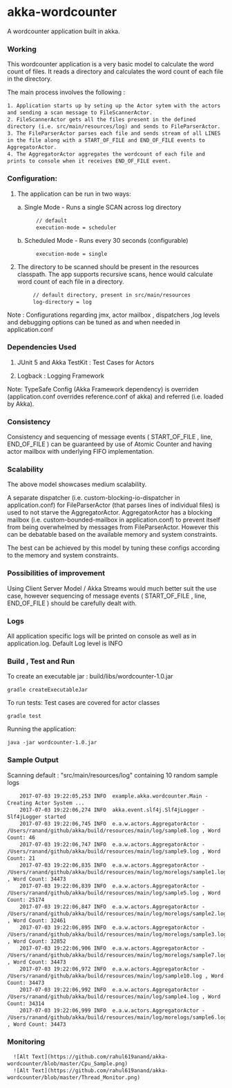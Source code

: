 # akka-wordcounter

A wordcounter application built in akka.

### Working

This wordcounter application is a very basic model to calculate the word count of files.
It reads a directory and calculates the word count of each file in the directory.

The main process involves the following :

    1. Application starts up by seting up the Actor sytem with the actors and sending a scan message to FileScannerActor.
    2. FileScannerActor gets all the files present in the defined directory (i.e. src/main/resources/log) and sends to FileParserActor.
    3. The FileParserActor parses each file and sends stream of all LINES in the file along with a START_OF_FILE and END_OF_FILE events to AggregatorActor.
    4. The AggregatorActor aggregates the wordcount of each file and prints to console when it receives END_OF_FILE event.
    
### Configuration:
   
1. The application can be run in two ways:

      a. Single Mode - Runs a single SCAN across log directory
      
             // default   
             execution-mode = scheduler 
            
      b. Scheduled Mode - Runs every 30 seconds (configurable)       
            
             execution-mode = single 
            

2. The directory to be scanned should be present in the resources classpath. The app supports recursive scans, hence would calculate word count of each file in a directory. 
            
            // default directory, present in src/main/resources
            log-directory = log  
            
Note : Configurations regarding jmx, actor mailbox , dispatchers ,log levels and debugging options can be tuned as and when needed in application.conf             
            
        
### Dependencies Used 
        
1. JUnit 5 and Akka TestKit :  Test Cases for Actors

2. Logback : Logging Framework

Note: TypeSafe Config (Akka Framework dependency) is overriden (application.conf overrides reference.conf of akka) and referred (i.e. loaded by Akka).
        

### Consistency 

Consistency and sequencing of message events ( START_OF_FILE , line, END_OF_FILE ) can be guaranteed by use of Atomic Counter and having actor mailbox with underlying FIFO implementation. 

### Scalability

The above model showcases medium scalability.

A separate dispatcher (i.e. custom-blocking-io-dispatcher in application.conf) for FileParserActor (that parses lines of individual files) is used to not starve the AggregatorActor.
AggregatorActor has a blocking mailbox (i.e. custom-bounded-mailbox in application.conf) to prevent itself from being overwhelmed by messages from FileParserActor. However this can be debatable based on the available memory and system constraints.

The best can be achieved by this model by tuning these configs according to the memory and system constraints.    


### Possibilities of improvement

Using Client Server Model / Akka Streams would much better suit the use case, however sequencing of message events ( START_OF_FILE , line, END_OF_FILE ) should be carefully dealt with. 


### Logs 

All application specific logs will be printed on console as well as in application.log.
Default Log level is INFO 

### Build , Test and Run

To create an executable jar : build/libs/wordcounter-1.0.jar 

    gradle createExecutableJar   
    
To run tests: Test cases are covered for actor classes
    
    gradle test
    
Running the application:
    
    java -jar wordcounter-1.0.jar 
    

### Sample Output 
    
Scanning default :  "src/main/resources/log" containing 10 random sample logs 

        2017-07-03 19:22:05,253 INFO  example.akka.wordcounter.Main - Creating Actor System ...
        2017-07-03 19:22:06,274 INFO  akka.event.slf4j.Slf4jLogger - Slf4jLogger started
        2017-07-03 19:22:06,745 INFO  e.a.w.actors.AggregatorActor - /Users/ranand/github/akka/build/resources/main/log/sample8.log , Word Count: 46
        2017-07-03 19:22:06,747 INFO  e.a.w.actors.AggregatorActor - /Users/ranand/github/akka/build/resources/main/log/sample9.log , Word Count: 21
        2017-07-03 19:22:06,835 INFO  e.a.w.actors.AggregatorActor - /Users/ranand/github/akka/build/resources/main/log/morelogs/sample1.log , Word Count: 34473
        2017-07-03 19:22:06,839 INFO  e.a.w.actors.AggregatorActor - /Users/ranand/github/akka/build/resources/main/log/sample5.log , Word Count: 25174
        2017-07-03 19:22:06,847 INFO  e.a.w.actors.AggregatorActor - /Users/ranand/github/akka/build/resources/main/log/morelogs/sample2.log , Word Count: 32461
        2017-07-03 19:22:06,895 INFO  e.a.w.actors.AggregatorActor - /Users/ranand/github/akka/build/resources/main/log/morelogs/sample3.log , Word Count: 32852
        2017-07-03 19:22:06,906 INFO  e.a.w.actors.AggregatorActor - /Users/ranand/github/akka/build/resources/main/log/morelogs/sample7.log , Word Count: 34473
        2017-07-03 19:22:06,972 INFO  e.a.w.actors.AggregatorActor - /Users/ranand/github/akka/build/resources/main/log/sample10.log , Word Count: 34473
        2017-07-03 19:22:06,992 INFO  e.a.w.actors.AggregatorActor - /Users/ranand/github/akka/build/resources/main/log/sample4.log , Word Count: 34314
        2017-07-03 19:22:06,999 INFO  e.a.w.actors.AggregatorActor - /Users/ranand/github/akka/build/resources/main/log/morelogs/sample6.log , Word Count: 34473
        
        
### Monitoring  
      
      ![Alt Text](https://github.com/rahul619anand/akka-wordcounter/blob/master/Cpu_Sample.png)
      ![Alt Text](https://github.com/rahul619anand/akka-wordcounter/blob/master/Thread_Monitor.png)